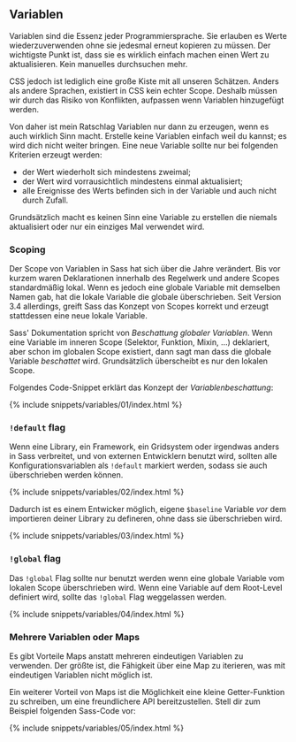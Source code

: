 
## Variablen

Variablen sind die Essenz jeder Programmiersprache. Sie erlauben es Werte wiederzuverwenden ohne sie jedesmal erneut kopieren zu müssen. Der wichtigste Punkt ist, dass sie es wirklich einfach machen einen Wert zu aktualisieren. Kein manuelles durchsuchen mehr.

CSS jedoch ist lediglich eine große Kiste mit all unseren Schätzen. Anders als andere Sprachen, existiert in CSS kein echter Scope. Deshalb müssen wir durch das Risiko von Konflikten, aufpassen wenn Variablen hinzugefügt werden.

Von daher ist mein Ratschlag Variablen nur dann zu erzeugen, wenn es auch wirklich Sinn macht. Erstelle keine Variablen einfach weil du kannst; es wird dich nicht weiter bringen. Eine neue Variable sollte nur bei folgenden Kriterien erzeugt werden:

* der Wert wiederholt sich mindestens zweimal;
* der Wert wird vorrausichtlich mindestens einmal aktualisiert;
* alle Ereignisse des Werts befinden sich in der Variable und auch nicht durch Zufall.

Grundsätzlich macht es keinen Sinn eine Variable zu erstellen die niemals aktualisiert oder nur ein einziges Mal verwendet wird.

### Scoping

Der Scope von Variablen in Sass hat sich über die Jahre verändert. Bis vor kurzem waren Deklarationen innerhalb des Regelwerk und andere Scopes standardmäßig lokal. Wenn es jedoch eine globale Variable mit demselben Namen gab, hat die lokale Variable die globale überschrieben. Seit Version 3.4 allerdings, greift Sass das Konzept von Scopes korrekt und erzeugt stattdessen eine neue lokale Variable.

Sass' Dokumentation spricht von *Beschattung globaler Variablen*. Wenn eine Variable im inneren Scope (Selektor, Funktion, Mixin, …) deklariert, aber schon im globalen Scope existiert, dann sagt man dass die globale Variable *beschattet* wird. Grundsätzlich überscheibt es nur den lokalen Scope.

Folgendes Code-Snippet erklärt das Konzept der *Variablenbeschattung*:

{% include snippets/variables/01/index.html %}

### `!default` flag

Wenn eine Library, ein Framework, ein Gridsystem oder irgendwas anders in Sass verbreitet, und von externen Entwicklern benutzt wird, sollten alle Konfigurationsvariablen als `!default` markiert werden, sodass sie auch überschrieben werden können.

{% include snippets/variables/02/index.html %}

Dadurch ist es einem Entwicker möglich, eigene `$baseline` Variable *vor* dem importieren deiner Library zu defineren, ohne dass sie überschrieben wird.

{% include snippets/variables/03/index.html %}

### `!global` flag

Das `!global` Flag sollte nur benutzt werden wenn eine globale Variable vom lokalen Scope überschrieben wird. Wenn eine Variable auf dem Root-Level definiert wird, sollte das `!global` Flag weggelassen werden.

{% include snippets/variables/04/index.html %}

### Mehrere Variablen oder Maps

Es gibt Vorteile Maps anstatt mehreren eindeutigen Variablen zu verwenden. Der größte ist, die Fähigkeit über eine Map zu iterieren, was mit eindeutigen Variablen nicht möglich ist.

Ein weiterer Vorteil von Maps ist die Möglichkeit eine kleine Getter-Funktion zu schreiben, um eine freundlichere API bereitzustellen. Stell dir zum Beispiel folgenden Sass-Code vor:

{% include snippets/variables/05/index.html %}
